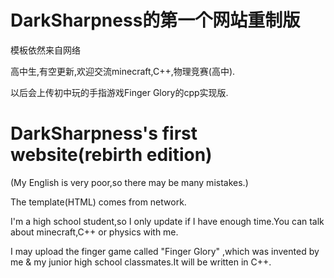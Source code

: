 # DarkSharpness的第一个网站重制版 
模板依然来自网络 

高中生,有空更新,欢迎交流minecraft,C++,物理竞赛(高中).

以后会上传初中玩的手指游戏Finger Glory的cpp实现版.

# DarkSharpness's first website(rebirth edition)
(My English is very poor,so there may be many mistakes.)

The template(HTML) comes from network.

I'm a high school student,so I only update if I have enough time.You can talk about minecraft,C++ or physics with me.

I may upload the finger game called "Finger Glory" ,which was invented by me & my junior high school classmates.It will be written in C++.

